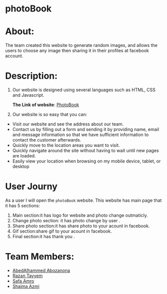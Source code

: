 # photoBook

# About:
 The team created this website to generate random images, and allows the  users to choose any image then sharing it in their profiles at facebook account.
  
  # Description:
   1.  Our website is designed using several languages such as HTML, CSS and Javascript.
   
       **The Link of website**: [PhotoBook](https://fack1.github.io/photoBook/)

   2. Our website is so easy that you can:
   -  Visit our website and see the address about our team.
   -  Contact us by filling out a form and sending it by providing name, email   and message information so that we have     sufficient   information to contact the customer afterwards.
  - Quickly move to the location areas you want to visit.
  - Quickly navigate around the site without having to wait until new pages are loaded.
  - Easily view your location when browsing on my mobile device, tablet, or desktop
 

  # User Journy
   As a user I will open the `photoBook` website. This website has main page that it has 5 sections:
 1. Main section:it has logo for website and photo change outmaticly.
 2. Change photo section: it has photo change by user .
 3. Share photo section:it has share photo to your acount in facebook.
 4. Gif section:share gif to your acount in facebook.
 5. Final section:it has thank you .


  # Team Members:
   - [AbedAlhammed Abozanona](https://github.com/abozanona)
   - [Razan Tayyem](https://github.com/razantayyem)
   - [Safa Amro](https://github.com/safaaamro)
   - [Shaima Azmi](https://github.com/shaima96) 














  
